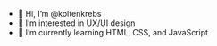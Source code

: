- 👋 Hi, I’m @koltenkrebs
- 👀 I’m interested in UX/UI design
- 🌱 I’m currently learning HTML, CSS, and JavaScript

<!---
koltenkrebs/koltenkrebs is a ✨ special ✨ repository because its `README.md` (this file) appears on your GitHub profile.
You can click the Preview link to take a look at your changes.
--->

